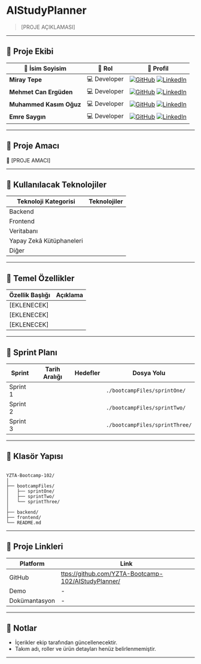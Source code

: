 
# AIStudyPlanner

> [PROJE AÇIKLAMASI]

---


## 👥 Proje Ekibi

| 👤 İsim Soyisim | 🚀 Rol | 🔗 Profil |
|----------------------|---------------|-----------|
| **Miray Tepe** | 💻 Developer | [![GitHub](https://img.shields.io/badge/GitHub-181717?style=flat-square&logo=github&logoColor=white)](#) [![LinkedIn](https://img.shields.io/badge/LinkedIn-0A66C2?style=flat-square&logo=linkedin&logoColor=white)](#) |
| **Mehmet Can Ergüden** | 💻 Developer | [![GitHub](https://img.shields.io/badge/GitHub-181717?style=flat-square&logo=github&logoColor=white)](#) [![LinkedIn](https://img.shields.io/badge/LinkedIn-0A66C2?style=flat-square&logo=linkedin&logoColor=white)](#) |
| **Muhammed Kasım Oğuz**| 💻 Developer | [![GitHub](https://img.shields.io/badge/GitHub-181717?style=flat-square&logo=github&logoColor=white)](#) [![LinkedIn](https://img.shields.io/badge/LinkedIn-0A66C2?style=flat-square&logo=linkedin&logoColor=white)](#) |
| **Emre Saygın** | 💻 Developer | [![GitHub](https://img.shields.io/badge/GitHub-181717?style=flat-square&logo=github&logoColor=white)](#) [![LinkedIn](https://img.shields.io/badge/LinkedIn-0A66C2?style=flat-square&logo=linkedin&logoColor=white)](#) |

---

## 🎯 Proje Amacı

📝 [PROJE AMACI]

---

## 🧠 Kullanılacak Teknolojiler

| Teknoloji Kategorisi | Teknolojiler |
|----------------------|--------------|
| Backend |  |
| Frontend |  |
| Veritabanı |  |
| Yapay Zekâ Kütüphaneleri |  |
| Diğer |  |

---

## 🧩 Temel Özellikler

| Özellik Başlığı | Açıklama |
|------------------|----------|
| [EKLENECEK] |  |
| [EKLENECEK] |  |
| [EKLENECEK] |  |

---

## 📅 Sprint Planı

| Sprint | Tarih Aralığı | Hedefler | Dosya Yolu |
|--------|---------------|----------|------------|
| Sprint 1 |  |  | `./bootcampFiles/sprintOne/` |
| Sprint 2 |  |  | `./bootcampFiles/sprintTwo/` |
| Sprint 3 |  |  | `./bootcampFiles/sprintThree/` |

---

## 📁 Klasör Yapısı

```

YZTA-Bootcamp-102/
│
├── bootcampFiles/
│   ├── sprintOne/
│   ├── sprintTwo/
│   └── sprintThree/
│
├── backend/
├── frontend/
└── README.md

```

---

## 🔗 Proje Linkleri

| Platform | Link |
|----------|------|
| GitHub | [ttps://github.com/YZTA-Bootcamp-102/AIStudyPlanner/](https://github.com/YZTA-Bootcamp-102/AIStudyPlanner/) |
| Demo | - |
| Dokümantasyon | - |

---

## 📝 Notlar

- İçerikler ekip tarafından güncellenecektir.
- Takım adı, roller ve ürün detayları henüz belirlenmemiştir.

---
